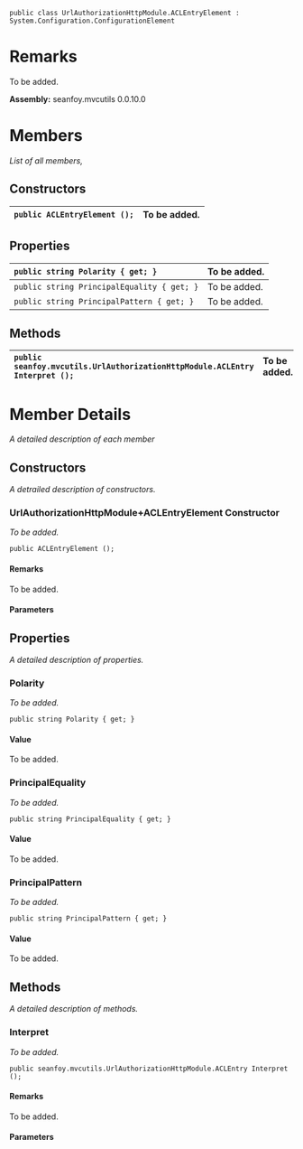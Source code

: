 
```
public class UrlAuthorizationHttpModule.ACLEntryElement : System.Configuration.ConfigurationElement
```

# Remarks #
To be added.

**Assembly:** seanfoy.mvcutils 0.0.10.0

# Members #
_List of all members,_

## Constructors ##
| `public ACLEntryElement ();`  | To be added. |
|:------------------------------|:-------------|

## Properties ##
| `public string Polarity { get; }`  | To be added. |
|:-----------------------------------|:-------------|
| `public string PrincipalEquality { get; }`  | To be added. |
| `public string PrincipalPattern { get; }`  | To be added. |

## Methods ##
| `public seanfoy.mvcutils.UrlAuthorizationHttpModule.ACLEntry Interpret ();`  | To be added. |
|:-----------------------------------------------------------------------------|:-------------|


# Member Details #
_A detailed description of each member_

## Constructors ##
_A detrailed description of constructors._

### UrlAuthorizationHttpModule+ACLEntryElement Constructor ###
_To be added._
```
public ACLEntryElement ();
```

#### Remarks ####
To be added.

#### Parameters ####
## Properties ##
_A detailed description of properties._

### Polarity ###
_To be added._
```
public string Polarity { get; }
```
#### Value ####
To be added.

### PrincipalEquality ###
_To be added._
```
public string PrincipalEquality { get; }
```
#### Value ####
To be added.

### PrincipalPattern ###
_To be added._
```
public string PrincipalPattern { get; }
```
#### Value ####
To be added.

## Methods ##
_A detailed description of methods._

### Interpret ###
_To be added._
```
public seanfoy.mvcutils.UrlAuthorizationHttpModule.ACLEntry Interpret ();
```
#### Remarks ####
To be added.

#### Parameters ####